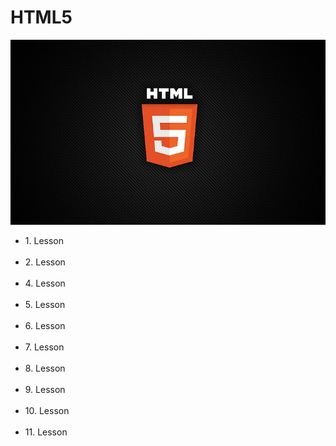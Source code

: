 # HTML5

<img src="https://github.com/Murathansolmaz1/HTML5/blob/main/HTML5/html5.jpg"></img>
<br>


<ul>
  <li><a href="https://github.com/Murathansolmaz1/HTML5/blob/main/HTML5/1-lesson.html"></a> 1. Lesson </li><br>
  <li><a href="https://github.com/Murathansolmaz1/HTML5/blob/main/HTML5/2-lesson.html"></a> 2. Lesson </li><br>
  <li><a href="https://github.com/Murathansolmaz1/HTML5/blob/main/HTML5/4-lesson-div-span.html"></a> 4. Lesson </li><br>
  <li><a href="https://github.com/Murathansolmaz1/HTML5/blob/main/HTML5/5-lesson-table.html"></a> 5. Lesson </li><br>
  <li><a href="https://github.com/Murathansolmaz1/HTML5/blob/main/HTML5/6-lesson-html5.html"></a> 6. Lesson </li><br>
  <li><a href="https://github.com/Murathansolmaz1/HTML5/blob/main/HTML5/7-lesson-video.html"></a> 7. Lesson </li><br>
  <li><a href="https://github.com/Murathansolmaz1/HTML5/blob/main/HTML5/8-lesson-audio.html"></a> 8. Lesson </li><br>
  <li><a href="https://github.com/Murathansolmaz1/HTML5/blob/main/HTML5/9-lesson-object.html"></a> 9. Lesson </li><br>
  <li><a href="https://github.com/Murathansolmaz1/HTML5/blob/main/HTML5/10-lesson-form.html"></a> 10. Lesson </li><br>
  <li><a href="https://github.com/Murathansolmaz1/HTML5/blob/main/HTML5/11-lesson-form-genel-etiketleri.html"></a> 11. Lesson </li><br>
</ul>
    
  
